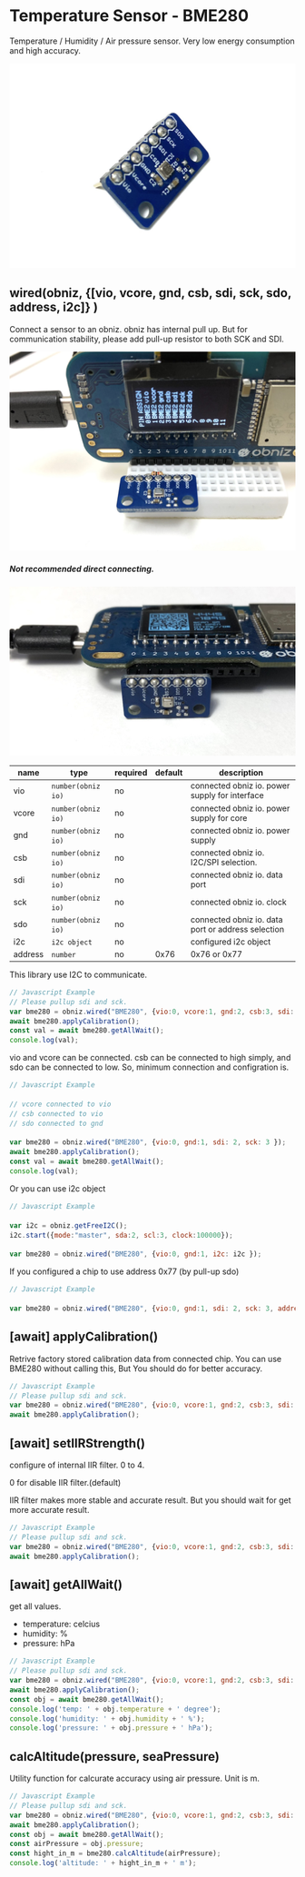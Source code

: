 # Temperature Sensor - BME280
Temperature / Humidity / Air pressure sensor.
Very low energy consumption and high accuracy.

![](./image.jpg)

## wired(obniz,  {[vio, vcore, gnd, csb, sdi, sck, sdo, address, i2c]} )

Connect a sensor to an obniz.
obniz has internal pull up. But for communication stability, please add pull-up resistor to both SCK and SDI.

![](./image2.jpg)

##### Not recommended direct connecting.

![](./image3.jpg)

name | type | required | default | description
--- | --- | --- | --- | ---
vio | `number(obniz io)` | no |  | connected obniz io. power supply for interface
vcore | `number(obniz io)` | no |  | connected obniz io. power supply for core
gnd | `number(obniz io)` | no |  | connected obniz io. power supply
csb | `number(obniz io)` | no |  | connected obniz io. I2C/SPI selection.
sdi | `number(obniz io)` | no |  | connected obniz io. data port
sck | `number(obniz io)` | no |  | connected obniz io. clock
sdo | `number(obniz io)` | no |  | connected obniz io. data port or address selection
i2c | `i2c object` | no |  | configured i2c object
address | `number` | no | 0x76  | 0x76 or 0x77

This library use I2C to communicate.

```javascript
// Javascript Example
// Please pullup sdi and sck.
var bme280 = obniz.wired("BME280", {vio:0, vcore:1, gnd:2, csb:3, sdi: 4, sck: 5, sdo:6 });
await bme280.applyCalibration();
const val = await bme280.getAllWait();
console.log(val);
```

vio and vcore can be connected.
csb can be connected to high simply, and sdo can be connected to low.
So, minimum connection and configration is.


```javascript
// Javascript Example

// vcore connected to vio
// csb connected to vio
// sdo connected to gnd

var bme280 = obniz.wired("BME280", {vio:0, gnd:1, sdi: 2, sck: 3 });
await bme280.applyCalibration();
const val = await bme280.getAllWait();
console.log(val);
```

Or you can use i2c object

```javascript
// Javascript Example

var i2c = obniz.getFreeI2C();
i2c.start({mode:"master", sda:2, scl:3, clock:100000}); 

var bme280 = obniz.wired("BME280", {vio:0, gnd:1, i2c: i2c });
```

If you configured a chip to use address 0x77 (by pull-up sdo)

```javascript
// Javascript Example

var bme280 = obniz.wired("BME280", {vio:0, gnd:1, sdi: 2, sck: 3, address: 0x77});
```

## [await] applyCalibration()

Retrive factory stored calibration data from connected chip.
You can use BME280 without calling this, But You should do for better accuracy.

```javascript
// Javascript Example
// Please pullup sdi and sck.
var bme280 = obniz.wired("BME280", {vio:0, vcore:1, gnd:2, csb:3, sdi: 4, sck: 5, sdo:6 });
await bme280.applyCalibration();
```

## [await] setIIRStrength()

configure of internal IIR filter. 0 to 4.

0 for disable IIR filter.(default)

IIR filter makes more stable and accurate result.
But you should wait for get more accurate result.


```javascript
// Javascript Example
// Please pullup sdi and sck.
var bme280 = obniz.wired("BME280", {vio:0, vcore:1, gnd:2, csb:3, sdi: 4, sck: 5, sdo:6 });
await bme280.applyCalibration();
```

## [await] getAllWait()

get all values.

- temperature: celcius
- humidity: %
- pressure: hPa

```javascript
// Javascript Example
// Please pullup sdi and sck.
var bme280 = obniz.wired("BME280", {vio:0, vcore:1, gnd:2, csb:3, sdi: 4, sck: 5, sdo:6 });
await bme280.applyCalibration();
const obj = await bme280.getAllWait();
console.log('temp: ' + obj.temperature + ' degree');
console.log('humidity: ' + obj.humidity + ' %');
console.log('pressure: ' + obj.pressure + ' hPa');
```

## calcAltitude(pressure, seaPressure)

Utility function for calcurate accuracy using air pressure.
Unit is m.

```javascript
// Javascript Example
// Please pullup sdi and sck.
var bme280 = obniz.wired("BME280", {vio:0, vcore:1, gnd:2, csb:3, sdi: 4, sck: 5, sdo:6 });
await bme280.applyCalibration();
const obj = await bme280.getAllWait();
const airPressure = obj.pressure;
const hight_in_m = bme280.calcAltitude(airPressure);
console.log('altitude: ' + hight_in_m + ' m');
```